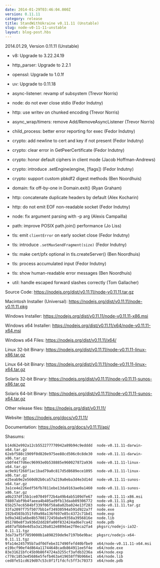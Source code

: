 ```yaml
---
date: 2014-01-29T03:46:04.000Z
version: 0.11.11
category: release
title: StandWithUkraine v0.11.11 (Unstable)
slug: node-v0-11-11-unstable
layout: blog-post.hbs
---
```

<!--lint disable prohibited-strings-->
<!--lint disable maximum-line-length-->
<!--lint disable no-literal-urls-->
<!--lint disable no-shortcut-reference-link-->

2014.01.29, Version 0.11.11 (Unstable)

* v8: Upgrade to 3.22.24.19

* http_parser: Upgrade to 2.2.1

* openssl: Upgrade to 1.0.1f

* uv: Upgrade to 0.11.18

* async-listener: revamp of subsystem (Trevor Norris)

* node: do not ever close stdio (Fedor Indutny)

* http: use writev on chunked encoding (Trevor Norris)

* async_wrap/timers: remove Add/RemoveAsyncListener (Trevor Norris)

* child_process: better error reporting for exec (Fedor Indutny)

* crypto: add newline to cert and key if not present (Fedor Indutny)

* crypto: clear error in GetPeerCertificate (Fedor Indutny)

* crypto: honor default ciphers in client mode (Jacob Hoffman-Andrews)

* crypto: introduce .setEngine(engine, [flags]) (Fedor Indutny)

* crypto: support custom pbkdf2 digest methods (Ben Noordhuis)

* domain: fix off-by-one in Domain.exit() (Ryan Graham)

* http: concatenate duplicate headers by default (Alex Kocharin)

* http: do not emit EOF non-readable socket (Fedor Indutny)

* node: fix argument parsing with -p arg (Alexis Campailla)

* path: improve POSIX path.join() performance (Jo Liss)

* tls: emit `clientError` on early socket close (Fedor Indutny)

* tls: introduce `.setMaxSendFragment(size)` (Fedor Indutny)

* tls: make cert/pfx optional in tls.createServer() (Ben Noordhuis)

* tls: process accumulated input (Fedor Indutny)

* tls: show human-readable error messages (Ben Noordhuis)

* util: handle escaped forward slashes correctly (Tom Gallacher)

Source Code: https://nodejs.org/dist/v0.11.11/node-v0.11.11.tar.gz

Macintosh Installer (Universal): https://nodejs.org/dist/v0.11.11/node-v0.11.11.pkg

Windows Installer: https://nodejs.org/dist/v0.11.11/node-v0.11.11-x86.msi

Windows x64 Installer: https://nodejs.org/dist/v0.11.11/x64/node-v0.11.11-x64.msi

Windows x64 Files: https://nodejs.org/dist/v0.11.11/x64/

Linux 32-bit Binary: https://nodejs.org/dist/v0.11.11/node-v0.11.11-linux-x86.tar.gz

Linux 64-bit Binary: https://nodejs.org/dist/v0.11.11/node-v0.11.11-linux-x64.tar.gz

Solaris 32-bit Binary: https://nodejs.org/dist/v0.11.11/node-v0.11.11-sunos-x86.tar.gz

Solaris 64-bit Binary: https://nodejs.org/dist/v0.11.11/node-v0.11.11-sunos-x64.tar.gz

Other release files: https://nodejs.org/dist/v0.11.11/

Website: https://nodejs.org/docs/v0.11.11/

Documentation: https://nodejs.org/docs/v0.11.11/api/

Shasums:

```
b14d62e992a12cb552277770942a89b94c9edddd  node-v0.11.11-darwin-x64.tar.gz
62ebf588c1909f0d820e975ee88cd506c0c8de30  node-v0.11.11-darwin-x86.tar.gz
cb0f4477d6ec96993e0b538885e960027872a936  node-v0.11.11-linux-x64.tar.gz
ac9e91f268f1ac1bad79a0c817d5d8689ece1095  node-v0.11.11-linux-x86.tar.gz
e25eab9e2e560d02b0ca57a219a0eba3d4e3d14d  node-v0.11.11-sunos-x64.tar.gz
3a1ce4e226edf56fb7811ebe13da9163ae0a1460  node-v0.11.11-sunos-x86.tar.gz
a0b237df15b1ce07049f72b4a49b4ab5109dfe67  node-v0.11.11-x86.msi
78807abf9b4faeea4b405ad9fb13daab09306772  node-v0.11.11.pkg
65b257ec6584bf339f06f58a8a02ba024e13f283  node-v0.11.11.tar.gz
33fa2097f75f5077bb1ef34930594a591d922a7f  node.exe
192b4503b351fd9a98a136f697e85c4372c71bd1  node.exp
bd9a3482a6be8b5708172450abe9358a3956816e  node.lib
d51780e8f3a936d2dd28fa00f832424ad6e7ca42  node.pdb
a687afbb8e4d5a3a120a812e889dae2f0eca2fa4  pkgsrc/nodejs-ia32-0.11.11.tgz
3da73af5f7059000b1a898259de9e7197b6e9bac  pkgsrc/nodejs-x64-0.11.11.tgz
9fa14e245795b7adf0dfebe317490fefd40bfbe9  x64/node-v0.11.11-x64.msi
e19bcf90ef4d864a11744648cadb864911ee5f4e  x64/node.exe
83e31621bfc45b9b86f4724a3255cf3afdb3236a  x64/node.exp
c778c1853e45686e5fefb463a419658ff9b966e1  x64/node.lib
ced8fe51cd619d07c53c0f1f1fdcfc5ff3c70373  x64/node.pdb
```
